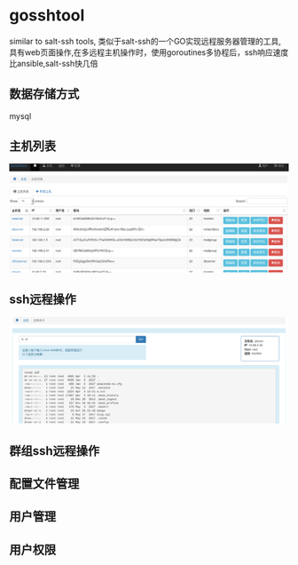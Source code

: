 # gosshtool
similar to salt-ssh tools,  类似于salt-ssh的一个GO实现远程服务器管理的工具, 具有web页面操作,在多远程主机操作时，使用goroutines多协程后，ssh响应速度比ansible,salt-ssh快几倍

## 数据存储方式
   mysql

## 主机列表
![image](https://github.com/kggg/gosshtool/blob/master/static/img/Screenshot-host.png)

## ssh远程操作
![image](https://github.com/kggg/gosshtool/blob/master/static/img/Screenshot-command.png)

## 群组ssh远程操作

## 配置文件管理


## 用户管理


## 用户权限 

